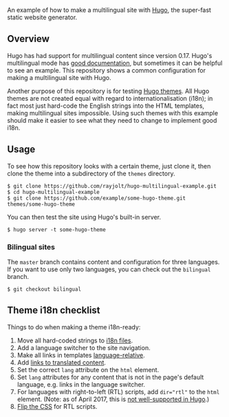 An example of how to make a multilingual site with [Hugo](https://gohugo.io/), the super-fast static website generator.

## Overview

Hugo has had support for multilingual content since version 0.17. Hugo's multilingual mode has [good documentation](https://gohugo.io/content/multilingual/), but sometimes it can be helpful to see an example. This repository shows a common configuration for making a multilingual site with Hugo.

Another purpose of this repository is for testing [Hugo themes](http://themes.gohugo.io/). All Hugo themes are not created equal with regard to internationalisation (i18n); in fact most just hard-code the English strings into the HTML templates, making multilingual sites impossible. Using such themes with this example should make it easier to see what they need to change to implement good i18n.

## Usage

To see how this repository looks with a certain theme, just clone it, then clone the theme into a subdirectory of the `themes` directory.

``` console
$ git clone https://github.com/rayjolt/hugo-multilingual-example.git
$ cd hugo-multilingual-example
$ git clone https://github.com/example/some-hugo-theme.git themes/some-hugo-theme
```

You can then test the site using Hugo's built-in server.

``` console
$ hugo server -t some-hugo-theme
```

### Bilingual sites

The `master` branch contains content and configuration for three languages. If you want to use only two languages, you can check out the `bilingual` branch.

``` console
$ git checkout bilingual
```

## Theme i18n checklist

Things to do when making a theme i18n-ready:
1. Move all hard-coded strings to [i18n files](https://gohugo.io/content/multilingual/#translation-of-strings).
2. Add a language switcher to the site navigation.
3. Make all links in templates [language-relative](https://gohugo.io/content/multilingual/#multilingual-themes-support).
4. Add [links to translated content](https://gohugo.io/content/multilingual/#link-to-translated-content).
5. Set the correct `lang` attribute on the `html` element.
6. Set `lang` attributes for any content that is not in the page's default language, e.g. links in the language switcher.
7. For languages with right-to-left (RTL) scripts, add `dir="rtl"` to the `html` element. (Note: as of April 2017, this is [not well-supported in Hugo](https://github.com/spf13/hugo/issues/3255).)
8. [Flip the CSS](https://hacks.mozilla.org/2015/09/building-rtl-aware-web-apps-and-websites-part-1/) for RTL scripts.
